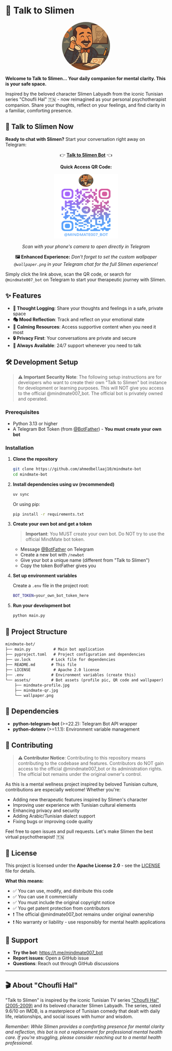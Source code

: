# 🧠 Talk to Slimen

<div align="center">
  <img src="assets/mindmate-profile.jpg" alt="MindMate Bot Profile" width="150" height="150" style="border-radius: 50%;">
</div>

**Welcome to Talk to Slimen... Your daily companion for mental clarity. This is your safe space.**

Inspired by the beloved character Slimen Labyadh from the iconic Tunisian series "Choufli Hal" 🇹🇳 - now reimagined as your personal psychotherapist companion. Share your thoughts, reflect on your feelings, and find clarity in a familiar, comforting presence.

## 🚀 Talk to Slimen Now

**Ready to chat with Slimen?** Start your conversation right away on Telegram:

<div align="center">
  
👉 **<a href="https://t.me/mindmate007_bot" target="_blank">Talk to Slimen Bot</a>** 👈

**Quick Access QR Code:**

<img src="assets/mindmate-qr.jpg" alt="MindMate Bot QR Code" width="200" height="200">

*Scan with your phone's camera to open directly in Telegram*

**🖼️ Enhanced Experience:**
*Don't forget to set the custom wallpaper `@wallpaper.png` in your Telegram chat for the full Slimen experience!*

</div>

Simply click the link above, scan the QR code, or search for `@mindmate007_bot` on Telegram to start your therapeutic journey with Slimen.

## ✨ Features

- **💭 Thought Logging**: Share your thoughts and feelings in a safe, private space
- **🎭 Mood Reflection**: Track and reflect on your emotional state
- **🌱 Calming Resources**: Access supportive content when you need it most
- **🔒 Privacy First**: Your conversations are private and secure
- **📱 Always Available**: 24/7 support whenever you need to talk

## 🛠️ Development Setup

> **⚠️ Important Security Note**: The following setup instructions are for developers who want to create their own "Talk to Slimen" bot instance for development or learning purposes. This will NOT give you access to the official @mindmate007_bot. The official bot is privately owned and operated.

### Prerequisites

- Python 3.13 or higher
- A Telegram Bot Token (from <a href="https://t.me/botfather" target="_blank">@BotFather</a>) - **You must create your own bot**

### Installation

1. **Clone the repository**
   ```bash
   git clone https://github.com/ahmedbellaaj10/mindmate-bot
   cd mindmate-bot
   ```

2. **Install dependencies using uv (recommended)**
   ```bash
   uv sync
   ```
   
   Or using pip:
   ```bash
   pip install -r requirements.txt
   ```

3. **Create your own bot and get a token**
   
   > **Important**: You MUST create your own bot. Do NOT try to use the official MindMate bot token.
   
   - Message <a href="https://t.me/botfather" target="_blank">@BotFather</a> on Telegram
   - Create a new bot with `/newbot`
   - Give your bot a unique name (different from "Talk to Slimen")
   - Copy the token BotFather gives you

4. **Set up environment variables**
   
   Create a `.env` file in the project root:
   ```bash
   BOT_TOKEN=your_own_bot_token_here
   ```

5. **Run your development bot**
   ```bash
   python main.py
   ```

## 📁 Project Structure

```
mindmate-bot/
├── main.py          # Main bot application
├── pyproject.toml   # Project configuration and dependencies
├── uv.lock         # Lock file for dependencies
├── README.md       # This file
├── LICENSE          # Apache 2.0 license
├── .env            # Environment variables (create this)
└── assets/         # Bot assets (profile pic, QR code and wallpaper)
    ├── mindmate-profile.jpg
    ├── mindmate-qr.jpg
    └── wallpaper.png
```

## 🔧 Dependencies

- **python-telegram-bot** (>=22.2): Telegram Bot API wrapper
- **python-dotenv** (>=1.1.1): Environment variable management

## 🤝 Contributing

> **⚠️ Contributor Notice**: Contributing to this repository means contributing to the codebase and features. Contributors do NOT gain access to the official @mindmate007_bot or its administration rights. The official bot remains under the original owner's control.

As this is a mental wellness project inspired by beloved Tunisian culture, contributions are especially welcome! Whether you're:
- Adding new therapeutic features inspired by Slimen's character
- Improving user experience with Tunisian cultural elements
- Enhancing privacy and security
- Adding Arabic/Tunisian dialect support
- Fixing bugs or improving code quality

Feel free to open issues and pull requests. Let's make Slimen the best virtual psychotherapist! 🇹🇳

## 📄 License

This project is licensed under the **Apache License 2.0** - see the [LICENSE](LICENSE) file for details.

**What this means:**
- ✅ You can use, modify, and distribute this code
- ✅ You can use it commercially 
- ✅ You must include the original copyright notice
- ✅ You get patent protection from contributors
- ❗ The official @mindmate007_bot remains under original ownership
- ❗ No warranty or liability - use responsibly for mental health applications

## 🌟 Support

- **Try the bot**: <a href="https://t.me/mindmate007_bot" target="_blank">https://t.me/mindmate007_bot</a>
- **Report issues**: Open a GitHub issue
- **Questions**: Reach out through GitHub discussions

---

## 🎬 About "Choufli Hal"

"Talk to Slimen" is inspired by the iconic Tunisian TV series <a href="https://www.imdb.com/fr/title/tt7151672/" target="_blank">"Choufli Hal" (2005-2009)</a> and its beloved character Slimen Labyadh. The series, rated 9.6/10 on IMDB, is a masterpiece of Tunisian comedy that dealt with daily life, relationships, and social issues with humor and wisdom.

*Remember: While Slimen provides a comforting presence for mental clarity and reflection, this bot is not a replacement for professional mental health care. If you're struggling, please consider reaching out to a mental health professional.*
